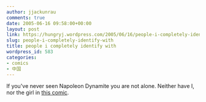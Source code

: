 ```yaml
---
author: jjackunrau
comments: true
date: 2005-06-16 09:58:00+00:00
layout: post
link: https://hungryj.wordpress.com/2005/06/16/people-i-completely-identify-with/
slug: people-i-completely-identify-with
title: people i completely identify with
wordpress_id: 583
categories:
- comics
- 中国
---
```


If you've never seen Napoleon Dynamite you are not alone.  Neither have I, nor the girl in [this comic](http://www.qwantz.com/apologies/index.pl?comic=26).

